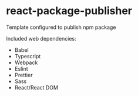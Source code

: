 # react-package-publisher

Template configured to publish npm package

Included web dependencies:

- Babel
- Typescript
- Webpack
- Eslint
- Prettier
- Sass
- React/React DOM
